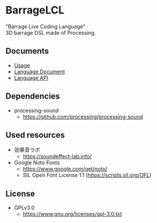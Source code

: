 # BarrageLCL
"Barrage Live Coding Language"  
3D barrage DSL made of Processing.

## Documents
* [Usage](./docs/Usage.md)
* [Language Document](./docs/Language-Document.md)
* [Language API](./docs/Language-API.md)

## Dependencies
* processing-sound
    * https://github.com/processing/processing-sound

## Used resources
* 効果音ラボ
  * https://soundeffect-lab.info/
* Google Noto Fonts
  * https://www.google.com/get/noto/
  * SIL Open Font License 1.1 (https://scripts.sil.org/OFL)

## License
* GPLv3.0
    * https://www.gnu.org/licenses/gpl-3.0.txt
